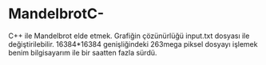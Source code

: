 # MandelbrotC-
C++ ile Mandelbrot elde etmek. Grafiğin çözünürlüğü input.txt dosyası ile değiştirilebilir. 
16384*16384 genişliğindeki 263mega piksel dosyayı işlemek benim bilgisayarım ile bir saatten fazla sürdü. 
